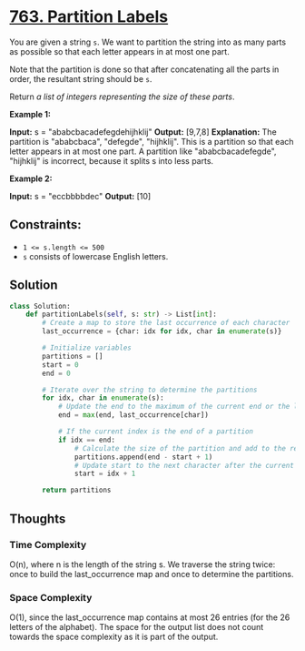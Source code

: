# [763. Partition Labels](https://leetcode.com/problems/partition-labels/)

You are given a string `s`. We want to partition the string into as many parts as possible so that each letter appears in at most one part.

Note that the partition is done so that after concatenating all the parts in order, the resultant string should be `s`.

Return *a list of integers representing the size of these parts*.

**Example 1:**

**Input:** s = "ababcbacadefegdehijhklij"
**Output:** [9,7,8]
**Explanation:**
The partition is "ababcbaca", "defegde", "hijhklij".
This is a partition so that each letter appears in at most one part.
A partition like "ababcbacadefegde", "hijhklij" is incorrect, because it splits s into less parts.

**Example 2:**

**Input:** s = "eccbbbbdec"
**Output:** [10]

## **Constraints:**

- `1 <= s.length <= 500`
- `s` consists of lowercase English letters.

## Solution

```python
class Solution:
    def partitionLabels(self, s: str) -> List[int]:
        # Create a map to store the last occurrence of each character
        last_occurrence = {char: idx for idx, char in enumerate(s)}

        # Initialize variables
        partitions = []
        start = 0
        end = 0

        # Iterate over the string to determine the partitions
        for idx, char in enumerate(s):
            # Update the end to the maximum of the current end or the last occurrence of the current character
            end = max(end, last_occurrence[char])

            # If the current index is the end of a partition
            if idx == end:
                # Calculate the size of the partition and add to the result
                partitions.append(end - start + 1)
                # Update start to the next character after the current end
                start = idx + 1

        return partitions

```

## Thoughts

### Time Complexity

O(n), where n is the length of the string s. We traverse the string twice: once to build the last_occurrence map and once to determine the partitions.

### Space Complexity

O(1), since the last_occurrence map contains at most 26 entries (for the 26 letters of the alphabet). The space for the output list does not count towards the space complexity as it is part of the output.
